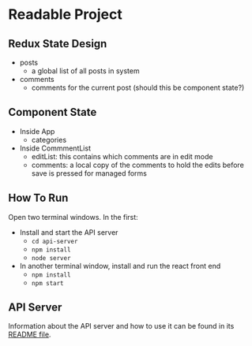 # Readable Project

## Redux State Design
+ posts
	+ a global list of all posts in system
+ comments
	+ comments for the current post (should this be component state?)

## Component State
- Inside App
	- categories
- Inside CommmentList
	+ editList: this contains which comments are in edit mode
	+ comments: a local copy of the comments to hold the edits before save is pressed for managed forms


## How To Run

Open two terminal windows. In the first:

* Install and start the API server
    - `cd api-server`
    - `npm install`
    - `node server`
* In another terminal window, install and run the react front end
    - `npm install `
    - `npm start`

## API Server

Information about the API server and how to use it can be found in its [README file](api-server/README.md).
